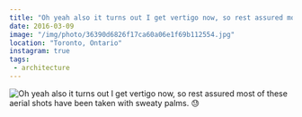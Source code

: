 ```yaml
---
title: "Oh yeah also it turns out I get vertigo now, so rest assured most of these aerial shots have been taken with sweaty palms. 😓"
date: 2016-03-09
image: "/img/photo/36390d6826f17ca60a06e1f69b112554.jpg"
location: "Toronto, Ontario"
instagram: true
tags:
 - architecture
---
```


![Oh yeah also it turns out I get vertigo now, so rest assured most of these aerial shots have been taken with sweaty palms. 😓](/img/photo/36390d6826f17ca60a06e1f69b112554.jpg)
